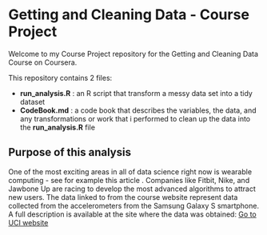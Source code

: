 # Getting and Cleaning Data - Course Project

Welcome to my Course Project repository for the Getting and Cleaning Data Course on Coursera.

This repository contains 2 files:

* __run_analysis.R__ : an R script that transform a messy data set into a tidy dataset
* __CodeBook.md__ : a code book that describes the variables, the data, and any transformations or work that i performed to clean up the data into the **run_analysis.R** file

## Purpose of this analysis

One of the most exciting areas in all of data science right now is wearable computing - see for example this article . 
Companies like Fitbit, Nike, and Jawbone Up are racing to develop the most advanced algorithms to attract new users. 
The data linked to from the course website represent data collected from the accelerometers from the Samsung Galaxy S smartphone. 
A full description is available at the site where the data was obtained: [Go to UCI website](http://archive.ics.uci.edu/ml/datasets/Human+Activity+Recognition+Using+Smartphones)